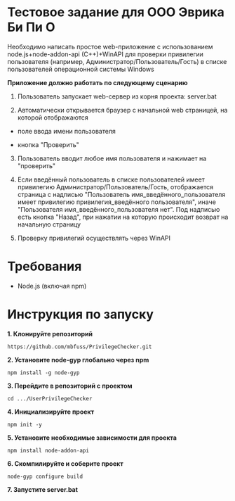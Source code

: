# Тестовое задание для ООО Эврика Би Пи О

Необходимо написать простое web-приложение с использованием node.js+node-addon-api (C++)+WinAPI для проверки привилегии пользователя (например, Администратор/Пользователь/Гость) в списке пользователей операционной системы Windows

**Приложение должно работать по следующему сценарию**
 
1. Пользователь запускает web-сервер из корня проекта:
server.bat

3. Автоматически открывается браузер с начальной web страницей, на которой отображаются
   
- поле ввода имени пользователя
  
- кнопка "Проверить"
  
3. Пользователь вводит любое имя пользователя и нажимает на "проверить"
   
5. Если введённый пользователь в списке пользователей имеет привилегию Администратор/Пользователь/Гость, отображается страница с надписью "Пользователь имя_введённого_пользователя имеет привилегию привилегия_введённого пользователя", иначе "Пользователя имя_введённого_пользователя нет". Под надписью есть кнопка "Назад", при нажатии на которую происходит возврат на начальную страницу
   
7. Проверку привилегий осуществлять через WinAPI
 
# Требования

- Node.js (включая npm)

# Инструкция по запуску

**1. Клонируйте репозиторий**
   
```
https://github.com/mbfuss/PrivilegeChecker.git
```

**2. Установите node-gyp глобально через npm**

```
npm install -g node-gyp
```

**3. Перейдите в репозиторий с проектом**
   
```
cd .../UserPrivilegeChecker
```

**4. Инициализируйте проект**

```
npm init -y
```

**5. Установите необходимые зависимости для проекта**

```
npm install node-addon-api
```

**6. Скомпилируйте и соберите проект**

```
node-gyp configure build
```

**7. Запустите server.bat**




